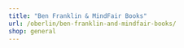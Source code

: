 ```yaml
---
title: "Ben Franklin & MindFair Books"
url: /oberlin/ben-franklin-and-mindfair-books/
shop: general
---
```


